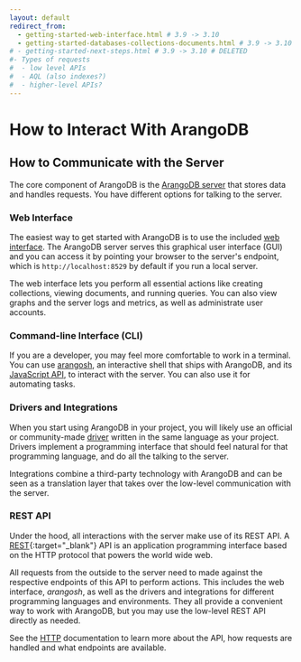```yaml
---
layout: default
redirect_from:
  - getting-started-web-interface.html # 3.9 -> 3.10
  - getting-started-databases-collections-documents.html # 3.9 -> 3.10
# - getting-started-next-steps.html # 3.9 -> 3.10 # DELETED
#- Types of requests
#  - low level APIs
#  - AQL (also indexes?)
#  - higher-level APIs?
---
```

# How to Interact With ArangoDB

## How to Communicate with the Server

The core component of ArangoDB is the [ArangoDB server](programs-arangod.html)
that stores data and handles requests. You have different options for talking to
the server.

### Web Interface

The easiest way to get started with ArangoDB is to use the included
[web interface](programs-web-interface.html). The ArangoDB server serves this
graphical user interface (GUI) and you can access it by pointing your browser to
the server's endpoint, which is `http://localhost:8529` by default if you run a
local server.

The web interface lets you perform all essential actions like creating
collections, viewing documents, and running queries. You can also view graphs
and the server logs and metrics, as well as administrate user accounts.

### Command-line Interface (CLI)

If you are a developer, you may feel more comfortable to work in a terminal.
You can use [arangosh](programs-arangosh.html), an interactive shell that ships
with ArangoDB, and its [JavaScript API](appendix-references-dbobject.html), to
interact with the server. You can also use it for automating tasks.

### Drivers and Integrations

When you start using ArangoDB in your project, you will likely use an official
or community-made [driver](drivers/) written in the same language as your project.
Drivers implement a programming interface that should feel natural for that
programming language, and do all the talking to the server.

Integrations combine a third-party technology with ArangoDB and can be seen as
a translation layer that takes over the low-level communication with the server.

### REST API

Under the hood, all interactions with the server make use of its REST API.
A [REST](https://en.wikipedia.org/wiki/Representational_state_transfer){:target="_blank"}
API is an application programming interface based on the HTTP protocol that
powers the world wide web.

All requests from the outside to the server need to made against the respective
endpoints of this API to perform actions. This includes the web interface, _arangosh_,
as well as the drivers and integrations for different programming languages and
environments. They all provide a convenient way to work with ArangoDB, but you
may use the low-level REST API directly as needed.

See the [HTTP](http/) documentation to learn more about the API, how requests
are handled and what endpoints are available.

<!--
## How to Import Data



## How to Operate ArangoDB



TODO: Aspects to incorporate in other content:

Even for a single document as result, we still get an array at the top level.

You may have noticed that the order of the returned documents is not necessarily
the same as they were inserted. There is no order guaranteed unless you explicitly
sort them.

This does still not return the desired result: James (10074) is returned before
John (9883) and Katie (9915). The reason is that the `_key` attribute is a string
in ArangoDB, and not a number. The individual characters of the strings are
compared. `1` is lower than `9` and the result is therefore "correct". If we
wanted to use the numerical value of the `_key` attributes instead, we could
convert the string to a number and use it for sorting. 

It is called a projection if only a subset of attributes is returned. Another
kind of projection is to change the structure of the results.
It is also possible to compute new values, for example by concatenation:

Pro tip: when defining objects, if the desired attribute key and the variable
to use for the attribute value are the same, you can use a shorthand notation:
`{ sumOfAges }` instead of `{ sumOfAges: sumOfAges }`.

-->
